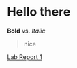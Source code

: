 # Hello there
**Bold** vs. *Italic*
> nice

[Lab Report 1](https://dante-lafranchi.github.io/cse15l-lab-reports/lab-report-1-week-0.html)
